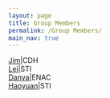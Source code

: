 ```yaml
---
layout: page
title: Group Members
permalink: /Group Members/
main_nav: true
---
```

[Jim](https://people.epfl.ch/jimin.wang?lang=en)|CDH  
[Lei](https://people.epfl.ch/lei.pang?lang=en)|STI  
[Danya](https://people.epfl.ch/danya.li?lang=en)|ENAC  
[Haoyuan](https://people.epfl.ch/haoyuan.sun?lang=en)|STI

[centrarium]: https://github.com/bencentra/centrarium
[bencentra]: http://bencentra.com
[jekyll]: https://github.com/jekyll/jekyll
